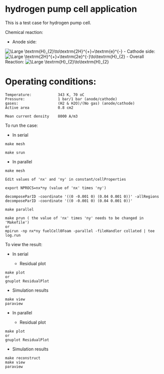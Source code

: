 # __hydrogen pump cell application__

This is a test case for hydrogen pump cell.

Chemical reaction:

- Anode side:
<img src="https://latex.codecogs.com/svg.latex?\Large&space;\textrm{H}_{2}\to\textrm{2H}^{+}+\textrm{2e}^{-}" title="\Large \textrm{H}_{2}\to\textrm{2H}^{+}+\textrm{e}^{-}" />
- Cathode side:
<img src="https://latex.codecogs.com/svg.latex?\Large&space;\textrm{2H}^{+}+\textrm{2e}^{-}\to\textrm{H}_{2}" title="\Large \textrm{2H}^{+}+\textrm{2e}^{-}\to\textrm{H}_{2}" />
- Overall Reaction:
<img src="https://latex.codecogs.com/svg.latex?\Large&space;\textrm{H}_{2}\to\textrm{H}_{2}" title="\Large \textrm{H}_{2}\to\textrm{H}_{2}" />

# Operating conditions:

```
Temperature:            343 K, 70 oC
Pressure:               1 bar/1 bar (anode/cathode)
gases:                  (H2 & H2O)/(No gas) (anode/cathode)
Active area             0.8 cm2

Mean current density    8000 A/m3
```

To run the case:

- In serial

```
make mesh

make srun
```

- In parallel


```
make mesh

Edit values of 'nx' and 'ny' in constant/cellProperties

export NPROCS=nx*ny (value of 'nx' times 'ny')

decomposeParID -coordinate '((0 -0.001 0) (0.04 0.001 0))' -allRegions
decomposeParID -coordinate '((0 -0.001 0) (0.04 0.001 0))'

make parallel

make prun ( the value of 'nx' times 'ny' needs to be changed in 'Makefile')
or
mpirun -np nx*ny fuelCell0Foam -parallel -fileHandler collated | tee log.run
```

To view the result:

- In serial

  - Residual plot
```
make plot
or
gnuplot ResidualPlot
```
  - Simulation results
```
make view
paraview
```

- In parallel

  - Residual plot
```
make plot
or
gnuplot ResidualPlot
```
  - Simulation results
```
make reconstruct
make view
paraview
```
